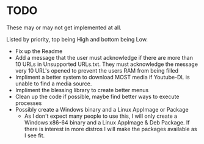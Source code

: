 # TODO

These may or may not get implemented at all.

Listed by priority, top being High and bottom being Low.

* Fix up the Readme
* Add a message that the user must acknowledge if there are more than 10 URLs in Unsupported URLs.txt. They must acknowledge the message very 10 URL's opened to prevent the users RAM from being filled
* Impliment a better system to download MOST media if Youtube-DL is unable to find a media source.
* Impliment the blessing library to create better menus
* Clean up the code if possible, maybe find better ways to execute processes
* Possibly create a Windows binary and a Linux AppImage or Package
  * As I don't expect many people to use this, I will only create a Windows x86-64 binary and a Linux AppImage & Deb Package. If there is interest in more distros I will make the packages available as I see fit. 